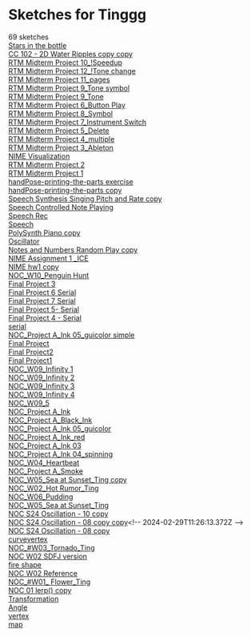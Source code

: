 # Sketches for Tinggg
69 sketches  
[Stars in the bottle](https://editor.p5js.org/Tinggg/sketches/2nQTzIPHN)<!-- 2025-03-21T14:03:11.771Z -->  
[CC 102 - 2D Water Ripples copy copy](https://editor.p5js.org/Tinggg/sketches/ghtlfrznb)<!-- 2025-03-14T14:55:48.692Z -->  
[RTM Midterm Project 10\_\!Speedup](https://editor.p5js.org/Tinggg/sketches/hlqJlgRrN)<!-- 2024-10-25T04:46:34.333Z -->  
[RTM Midterm Project 12\_\!Tone change](https://editor.p5js.org/Tinggg/sketches/CIOZ4cVxh)<!-- 2024-10-21T18:19:40.750Z -->  
[RTM Midterm Project 11\_pages](https://editor.p5js.org/Tinggg/sketches/4NsUAWxUN)<!-- 2024-10-19T14:29:21.128Z -->  
[RTM Midterm Project 9\_Tone symbol](https://editor.p5js.org/Tinggg/sketches/Ko_TuAKmn)<!-- 2024-10-18T03:03:03.781Z -->  
[RTM Midterm Project 9\_Tone](https://editor.p5js.org/Tinggg/sketches/SHCoYeoep)<!-- 2024-10-18T02:35:50.836Z -->  
[RTM Midterm Project 6\_Button Play](https://editor.p5js.org/Tinggg/sketches/1njsbbUrk)<!-- 2024-10-15T21:46:37.541Z -->  
[RTM Midterm Project 8\_Symbol](https://editor.p5js.org/Tinggg/sketches/YccXNX30h)<!-- 2024-10-15T19:20:45.730Z -->  
[RTM Midterm Project 7\_Instrument Switch](https://editor.p5js.org/Tinggg/sketches/_Kh7S_xYp)<!-- 2024-10-15T17:36:23.282Z -->  
[RTM Midterm Project 5\_Delete](https://editor.p5js.org/Tinggg/sketches/avs78Chya)<!-- 2024-10-14T05:31:51.983Z -->  
[RTM Midterm Project 4\_multiple](https://editor.p5js.org/Tinggg/sketches/APUaVi_5D)<!-- 2024-10-14T05:24:44.566Z -->  
[RTM Midterm Project 3\_Ableton](https://editor.p5js.org/Tinggg/sketches/SrzPeeEZ9)<!-- 2024-10-14T04:16:26.976Z -->  
[NIME Visualization](https://editor.p5js.org/Tinggg/sketches/pcEG4NZYC)<!-- 2024-10-13T23:06:02.621Z -->  
[RTM Midterm Project 2](https://editor.p5js.org/Tinggg/sketches/4_zHqzVei)<!-- 2024-10-13T05:00:52.884Z -->  
[RTM Midterm Project 1](https://editor.p5js.org/Tinggg/sketches/rbFtAs1qK)<!-- 2024-10-09T21:02:59.414Z -->  
[handPose-printing-the-parts exercise](https://editor.p5js.org/Tinggg/sketches/6hst_MyeP)<!-- 2024-10-02T21:06:51.878Z -->  
[handPose-printing-the-parts copy](https://editor.p5js.org/Tinggg/sketches/HgMfD2emx)<!-- 2024-10-02T20:50:38.702Z -->  
[Speech Synthesis Singing Pitch and Rate copy](https://editor.p5js.org/Tinggg/sketches/qJlLEbj4H)<!-- 2024-10-02T20:35:37.353Z -->  
[Speech Controlled Note Playing](https://editor.p5js.org/Tinggg/sketches/GpMB5uSLg)<!-- 2024-10-02T20:32:38.522Z -->  
[Speech Rec](https://editor.p5js.org/Tinggg/sketches/8PLfDnJZj)<!-- 2024-10-02T20:29:32.769Z -->  
[Speech](https://editor.p5js.org/Tinggg/sketches/HuVoNZuri)<!-- 2024-10-02T20:23:08.278Z -->  
[PolySynth Piano copy](https://editor.p5js.org/Tinggg/sketches/LfIkGYulz)<!-- 2024-10-02T20:08:45.541Z -->  
[Oscillator](https://editor.p5js.org/Tinggg/sketches/wfQiT6fmF)<!-- 2024-10-02T20:06:21.456Z -->  
[Notes and Numbers Random Play copy](https://editor.p5js.org/Tinggg/sketches/ISbmE4Odf)<!-- 2024-10-02T19:58:44.961Z -->  
[NIME Assignment 1 \_ICE](https://editor.p5js.org/Tinggg/sketches/gOZx5I4-o)<!-- 2024-09-16T05:09:11.482Z -->  
[NIME hw1 copy](https://editor.p5js.org/Tinggg/sketches/-HVybu9Uz)<!-- 2024-09-14T18:43:17.492Z -->  
[NOC\_W10\_Penguin Hunt](https://editor.p5js.org/Tinggg/sketches/r4iXUQ51M)<!-- 2024-08-15T09:16:33.768Z -->  
[Final Project 3](https://editor.p5js.org/Tinggg/sketches/dE5X0cEcl)<!-- 2024-06-17T06:05:04.786Z -->  
[Final Project 6  Serial](https://editor.p5js.org/Tinggg/sketches/ifcUGCrPH)<!-- 2024-05-10T14:10:14.577Z -->  
[Final Project 7 Serial](https://editor.p5js.org/Tinggg/sketches/BcXKhEybk)<!-- 2024-05-10T09:11:09.364Z -->  
[Final Project 5- Serial](https://editor.p5js.org/Tinggg/sketches/JhWJbnind)<!-- 2024-05-09T13:32:52.054Z -->  
[Final Project 4 - Serial](https://editor.p5js.org/Tinggg/sketches/b9FLnrlqo)<!-- 2024-05-09T13:17:13.663Z -->  
[serial](https://editor.p5js.org/Tinggg/sketches/dirmcMSGAz)<!-- 2024-05-09T10:20:39.382Z -->  
[NOC\_Project A\_Ink 05\_guicolor simple](https://editor.p5js.org/Tinggg/sketches/p2mP4i0kx)<!-- 2024-05-08T14:16:18.272Z -->  
[Final Project](https://editor.p5js.org/Tinggg/sketches/sonIL-ZjS)<!-- 2024-05-06T07:33:24.808Z -->  
[Final Project2](https://editor.p5js.org/Tinggg/sketches/NBEHRWWqT)<!-- 2024-05-06T07:04:40.040Z -->  
[Final Project1](https://editor.p5js.org/Tinggg/sketches/iC1TtJCC0)<!-- 2024-05-03T17:12:00.614Z -->  
[NOC\_W09\_Infinity 1](https://editor.p5js.org/Tinggg/sketches/5B7qizAQ8)<!-- 2024-04-08T17:17:05.862Z -->  
[NOC\_W09\_Infinity 2](https://editor.p5js.org/Tinggg/sketches/61BOzWiYK)<!-- 2024-04-08T17:17:02.997Z -->  
[NOC\_W09\_Infinity 3](https://editor.p5js.org/Tinggg/sketches/5fKGzmXQZ)<!-- 2024-04-08T17:16:54.001Z -->  
[NOC\_W09\_Infinity 4](https://editor.p5js.org/Tinggg/sketches/v2mKr0bD4)<!-- 2024-04-08T17:16:51.232Z -->  
[NOC\_W09\_5](https://editor.p5js.org/Tinggg/sketches/l_zaf9Pjo)<!-- 2024-04-08T14:16:38.135Z -->  
[NOC\_Project A\_Ink](https://editor.p5js.org/Tinggg/sketches/msc-Y1FTZ)<!-- 2024-03-19T06:43:25.172Z -->  
[NOC\_Project A\_Black\_Ink](https://editor.p5js.org/Tinggg/sketches/oPdxmt9Rr)<!-- 2024-03-19T06:42:52.816Z -->  
[NOC\_Project A\_Ink 05\_guicolor](https://editor.p5js.org/Tinggg/sketches/8glu93LRV)<!-- 2024-03-19T05:53:34.019Z -->  
[NOC\_Project A\_Ink\_red](https://editor.p5js.org/Tinggg/sketches/qAONBSg2n)<!-- 2024-03-19T05:50:45.276Z -->  
[NOC\_Project A\_Ink 03](https://editor.p5js.org/Tinggg/sketches/-m3aHYJ6Y)<!-- 2024-03-19T05:46:28.551Z -->  
[NOC\_Project A\_Ink 04\_spinning](https://editor.p5js.org/Tinggg/sketches/WSAXcKLnB)<!-- 2024-03-19T04:56:41.648Z -->  
[NOC\_W04\_Heartbeat](https://editor.p5js.org/Tinggg/sketches/OFe7Q_fxL)<!-- 2024-03-18T17:38:26.310Z -->  
[NOC\_Project A\_Smoke](https://editor.p5js.org/Tinggg/sketches/3waSumssc)<!-- 2024-03-18T09:37:03.037Z -->  
[NOC\_W05\_Sea at Sunset\_Ting copy](https://editor.p5js.org/Tinggg/sketches/czXDi3Bny)<!-- 2024-03-18T06:05:40.540Z -->  
[NOC\_W02\_Hot Rumor\_Ting](https://editor.p5js.org/Tinggg/sketches/37zxlE15W)<!-- 2024-03-11T11:58:48.983Z -->  
[NOC\_W06\_Pudding](https://editor.p5js.org/Tinggg/sketches/KyPlbh8Vj)<!-- 2024-03-11T10:28:51.201Z -->  
[NOC\_W05\_Sea at Sunset\_Ting](https://editor.p5js.org/Tinggg/sketches/ECvbGLT-L)<!-- 2024-03-07T05:47:19.895Z -->  
[NOC S24 Oscillation - 10 copy](https://editor.p5js.org/Tinggg/sketches/tw_wl-sCz)<!-- 2024-02-29T11:31:30.790Z -->  
[NOC S24 Oscillation - 08 copy copy](https://editor.p5js.org/Tinggg/sketches/6MBoSqYr_)<!-- 2024-02-29T11:26:13.372Z -->  
[NOC S24 Oscillation - 08 copy](https://editor.p5js.org/Tinggg/sketches/zRF8aXfIg)<!-- 2024-02-29T11:21:33.684Z -->  
[curvevertex](https://editor.p5js.org/Tinggg/sketches/7Ml7c7USZ)<!-- 2024-02-25T18:05:47.280Z -->  
[NOC\_\#W03\_Tornado\_Ting](https://editor.p5js.org/Tinggg/sketches/C682qBTWJ)<!-- 2024-02-19T06:29:29.735Z -->  
[NOC W02 SDFJ version](https://editor.p5js.org/Tinggg/sketches/XaTs4zu0A)<!-- 2024-02-06T10:56:47.300Z -->  
[fire shape](https://editor.p5js.org/Tinggg/sketches/-XcwZRBFj)<!-- 2024-02-05T15:37:29.403Z -->  
[NOC W02 Reference](https://editor.p5js.org/Tinggg/sketches/IeX6SNpxQ)<!-- 2024-02-05T12:42:08.606Z -->  
[NOC\_\#W01\_ Flower\_Ting](https://editor.p5js.org/Tinggg/sketches/vlBrk1j7S)<!-- 2024-01-29T14:47:40.566Z -->  
[NOC 01 lerp() copy](https://editor.p5js.org/Tinggg/sketches/4EpWq3ymG)<!-- 2024-01-29T08:28:46.805Z -->  
[Transformation](https://editor.p5js.org/Tinggg/sketches/WW2_ULWuM)<!-- 2024-01-26T07:21:08.389Z -->  
[Angle](https://editor.p5js.org/Tinggg/sketches/lOg8Kk14N)<!-- 2024-01-25T11:59:07.512Z -->  
[vertex](https://editor.p5js.org/Tinggg/sketches/o0DKduRVM)<!-- 2024-01-25T11:35:24.481Z -->  
[map](https://editor.p5js.org/Tinggg/sketches/-kIEd7o-r)<!-- 2024-01-25T11:31:21.583Z -->  